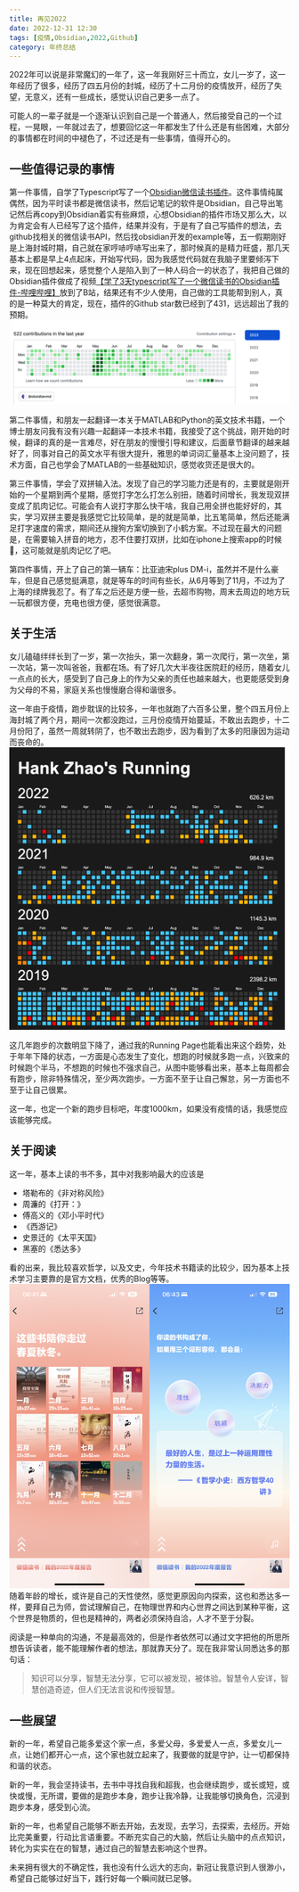 ```yaml
---
title: 再见2022
date: 2022-12-31 12:30
tags: [疫情,Obsidian,2022,Github] 
category: 年终总结
---
```


2022年可以说是非常魔幻的一年了，这一年我刚好三十而立，女儿一岁了，这一年经历了很多，经历了四五月份的封城，经历了十二月份的疫情放开，经历了失望，无意义，还有一些成长，感觉认识自己更多一点了。

<!-- more -->

可能人的一辈子就是一个逐渐认识到自己是一个普通人，然后接受自己的一个过程，一晃眼，一年就过去了，想要回忆这一年都发生了什么还是有些困难，大部分的事情都在时间的中褪色了，不过还是有一些事情，值得开心的。


## 一些值得记录的事情

第一件事情，自学了Typescript写了一个[Obsidian微信读书插件](https://github.com/zhaohongxuan/obsidian-weread-plugin)。这件事情纯属偶然，因为平时读书都是微信读书，然后记笔记的软件是Obsidian，自己导出笔记然后再copy到Obsidian着实有些麻烦，心想Obsidian的插件市场又那么大，以为肯定会有人已经写了这个插件，结果并没有，于是有了自己写插件的想法，去github找相关的微信读书API，然后找obsidian开发的example等，五一假期刚好是上海封城时期，自己就在家哼哧哼哧写出来了，那时候真的是精力旺盛，那几天基本上都是早上4点起床，开始写代码，因为我感觉代码就在我脑子里要倾泻下来，现在回想起来，感觉整个人是陷入到了一种人码合一的状态了，我把自己做的Obsidian插件做成了视频[【学了3天typescript写了一个微信读书的Obsidian插件-哔哩哔哩】](https://b23.tv/0QrrnMs)放到了B站，结果还有不少人使用，自己做的工具能帮到别人，真的是一种莫大的肯定，现在，插件的Github star数已经到了431，远远超出了我的预期。
![github-commit](https://raw.githubusercontent.com/zhaohongxuan/picgo/master/20230103173121.png)

第二件事情，和朋友一起翻译一本关于MATLAB和Python的英文技术书籍，一个博士朋友问我有没有兴趣一起翻译一本技术书籍，我接受了这个挑战，刚开始的时候，翻译的真的是一言难尽，好在朋友的慢慢引导和建议，后面章节翻译的越来越好了，同事对自己的英文水平有很大提升，雅思的单词词汇量基本上没问题了，技术方面，自己也学会了MATLAB的一些基础知识，感觉收货还是很大的。

第三件事情，学会了双拼输入法。发现了自己的学习能力还是有的，主要就是刚开始的一个星期到两个星期，感觉打字怎么打怎么别扭，随着时间增长，我发现双拼变成了肌肉记忆。可能会有人说打字那么快干啥，我自己用全拼也能好好的，其实，学习双拼主要是我感觉它比较简单，是的就是简单，比五笔简单，然后还能满足打字速度的需求，期间还从搜狗方案切换到了小鹤方案。不过现在最大的问题是，在需要输入拼音的地方，忍不住要打双拼，比如在iphone上搜索app的时候🤣，这可能就是肌肉记忆了吧。

第四件事情，开上了自己的第一辆车：比亚迪宋plus DM-i，虽然并不是什么豪车，但是自己感觉挺满意，就是等车的时间有些长，从6月等到了11月，不过为了上海的绿牌我忍了。有了车之后还是方便一些，去超市购物，周末去周边的地方玩一玩都很方便，充电也很方便，感觉很满意。

## 关于生活

女儿磕磕绊绊长到了一岁，第一次抬头，第一次翻身，第一次爬行，第一次坐，第一次站，第一次叫爸爸，我都在场。有了好几次大半夜往医院赶的经历，随着女儿一点点的长大，感受到了自己身上的作为父亲的责任也越来越大，也更能感受到身为父母的不易，家庭关系也慢慢磨合得和谐很多。

这一年由于疫情，跑步耽误的比较多，一年也就跑了六百多公里，整个四五月份上海封城了两个月，期间一次都没跑过，三月份疫情开始蔓延，不敢出去跑步，十二月份阳了，虽然一周就转阴了，也不敢出去跑步，因为看到了太多的阳康因为运动而丧命的。
![2022跑步](https://raw.githubusercontent.com/zhaohongxuan/picgo/master/20230103163119.png)


这几年跑步的次数明显下降了，通过我的Running Page也能看出来这个趋势，处于年年下降的状态，一方面是心态发生了变化，想跑的时候就多跑一点，兴致来的时候跑个半马，不想跑的时候也不强求自己，从图中能够看出来，基本上每周都会有跑步，除非特殊情况，至少两次跑步。一方面不至于让自己懈怠，另一方面也不至于让自己很累。

这一年，也定一个新的跑步目标吧，年度1000km，如果没有疫情的话，我感觉应该能够完成。

## 关于阅读

这一年，基本上读的书不多，其中对我影响最大的应该是
- 塔勒布的《非对称风险》
- 周濂的《打开：》
- 傅高义的《邓小平时代》
- 《西游记》
- 史景迁的《太平天国》
- 黑塞的《悉达多》

看的出来，我比较喜欢哲学，以及文史，今年技术书籍读的比较少，因为基本上技术学习主要靠的是官方文档，优秀的Blog等等。
![2022阅读](https://raw.githubusercontent.com/zhaohongxuan/picgo/master/IMG_65.JPEG)
随着年龄的增长，或许是自己的天性使然，感觉更原因向内探索，这也和悉达多一样，要拜自己为师，尝试理解自己，在物理世界和内心世界之间达到某种平衡，这个世界是物质的，但也是精神的，两者必须保持自洽，人才不至于分裂。

阅读是一种单向的沟通，不是最高效的，但是作者依然可以通过文字把他的所思所想告诉读者，能不能理解作者的想法，那就靠天分了。现在我非常认同悉达多的那句话：

> 知识可以分享，智慧无法分享，它可以被发现，被体验。智慧令人安详，智慧创造奇迹，但人们无法言说和传授智慧。

## 一些展望

新的一年，希望自己能多爱这个家一点，多爱父母，多爱爱人一点，多爱女儿一点，让她们都开心一点，这个家也就立起来了，我要做的就是守护，让一切都保持和谐的状态。

新的一年，我会坚持读书，去书中寻找自我和超我，也会继续跑步，或长或短，或快或慢，无所谓，要做的是跑步本身，跑步让我冷静，让我能够切换角色，沉浸到跑步本身，感受到心流。

新的一年，也希望自己能够不断去开始，去发现，去学习，去探索，去经历。开始比完美重要，行动比言语重要。不断充实自己的大脑，然后让头脑中的点点知识，转化为实实在在的智慧，通过自己的智慧去影响这个世界。

未来拥有很大的不确定性，我也没有什么远大的志向，新冠让我意识到人很渺小，希望自己能够过好当下，践行好每一个瞬间就已足够。
